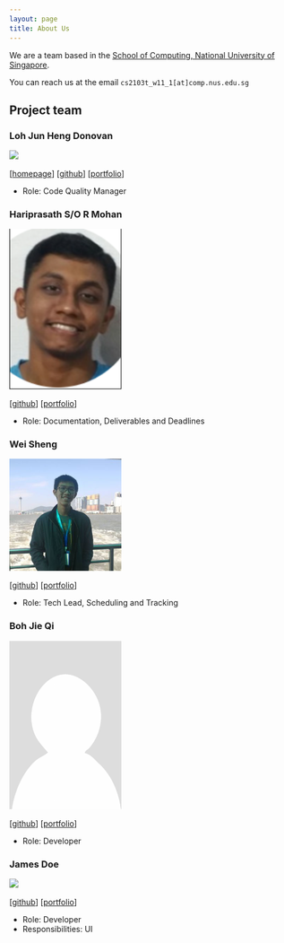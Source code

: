 ```yaml
---
layout: page
title: About Us
---
```


We are a team based in the [School of Computing, National University of Singapore](http://www.comp.nus.edu.sg).

You can reach us at the email `cs2103t_w11_1[at]comp.nus.edu.sg`

## Project team

### Loh Jun Heng Donovan

<img src="images/captainkeqing.png" width="200px">

[[homepage](http://www.comp.nus.edu.sg/~damithch)]
[[github](https://github.com/CaptainKeqing)]
[[portfolio](team/captainkeqing.md)]

* Role: Code Quality Manager

### Hariprasath S/O R Mohan

<img src="images/hm33-stu.png" width="200px">

[[github](http://github.com/HM33-Stu)]
[[portfolio](team/hm33-stu.md)]

* Role: Documentation, Deliverables and Deadlines

### Wei Sheng

<img src="images/LWS49.png" width="200px">

[[github](http://github.com/LWS49)] [[portfolio](team/lws49.md)]

* Role: Tech Lead, Scheduling and Tracking

### Boh Jie Qi

<img src="images/jieqiboh.png" width="200px">

[[github](https://github.com/jieqiboh)]
[[portfolio](team/jieqiboh)]

* Role: Developer


### James Doe

<img src="images/johndoe.png" width="200px">

[[github](http://github.com/johndoe)]
[[portfolio](team/jieqiboh)]

* Role: Developer
* Responsibilities: UI
